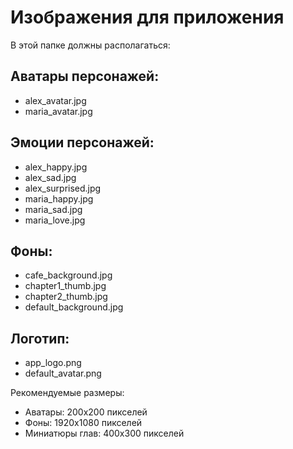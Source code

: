 # Изображения для приложения

В этой папке должны располагаться:

## Аватары персонажей:
- alex_avatar.jpg
- maria_avatar.jpg

## Эмоции персонажей:
- alex_happy.jpg
- alex_sad.jpg  
- alex_surprised.jpg
- maria_happy.jpg
- maria_sad.jpg
- maria_love.jpg

## Фоны:
- cafe_background.jpg
- chapter1_thumb.jpg
- chapter2_thumb.jpg
- default_background.jpg

## Логотип:
- app_logo.png
- default_avatar.png

Рекомендуемые размеры:
- Аватары: 200x200 пикселей
- Фоны: 1920x1080 пикселей  
- Миниатюры глав: 400x300 пикселей
